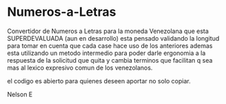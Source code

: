# Numeros-a-Letras
Convertidor de Numeros a Letras para la moneda Venezolana que esta SUPERDEVALUADA (aun en desarrollo)
esta pensado validando la longitud para tomar en cuenta que cada case hace uso de los anteriores
ademas esta utilizando un metodo intermedio para poder darle ergonomia a la respuesta de la solicitud que quita y cambia terminos que 
facilitan q sea mas al lexico expresivo comun de los venezolanos.

el codigo es abierto  para quienes deseen aportar no solo copiar. 

Nelson E

